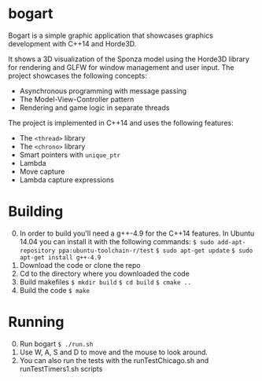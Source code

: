 # bogart
Bogart is a simple graphic application that showcases graphics development with C++14 and Horde3D.

It shows a 3D visualization of the Sponza model using the Horde3D library for rendering and GLFW for window management and user input. The project showcases the following concepts:

* Asynchronous programming with message passing
* The Model-View-Controller pattern
* Rendering and game logic in separate threads

The project is implemented in C++14 and uses the following features:

* The `<thread>` library
* The `<chrono>` library
* Smart pointers with `unique_ptr`
* Lambda
* Move capture
* Lambda capture expressions

# Building

0. In order to build you'll need a g++-4.9 for the C++14 features. In Ubuntu 14.04 you can install it with the following commands:
  `$ sudo add-apt-repository ppa:ubuntu-toolchain-r/test`
  `$ sudo apt-get update`
  `$ sudo apt-get install g++-4.9`
0. Download the code or clone the repo
0. Cd to the directory where you downloaded the code
0. Build makefiles
   `$ mkdir build`
   `$ cd build`
   `$ cmake ..`
0. Build the code
   `$ make`

# Running

0. Run bogart
  `$ ./run.sh`
0. Use W, A, S and D to move and the mouse to look around.
0. You can also run the tests with the runTestChicago.sh and runTestTimers1.sh scripts